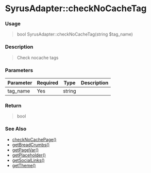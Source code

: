 
# SyrusAdapter::checkNoCacheTag 

### Usage

> bool SyrusAdapter::checkNoCacheTag(string $tag_name)

### Description

> Check nocache tags

### Parameters

Parameter | Required | Type | Description
------------- |------------- |------------- |------------- 
tag_name | Yes | string |

### Return
> bool 
### See Also

* [checkNoCachePage()](checknocachepage.md)
* [getBreadCrumbs()](getbreadcrumbs.md)
* [getPageVar()](getpagevar.md)
* [getPlaceholder()](getplaceholder.md)
* [getSocialLinks()](getsociallinks.md)
* [getTheme()](gettheme.md)


